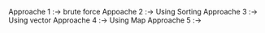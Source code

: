 Approache 1 :-> brute force
Appoache 2 :-> Using Sorting
Approache 3 :-> Using vector
Approache 4 :-> Using Map
Approache 5 :->